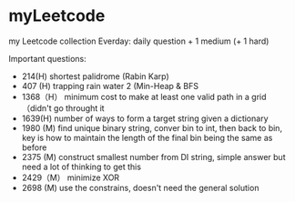 # myLeetcode
my Leetcode collection
  Everday: daily question + 1 medium (+ 1 hard)

Important questions:
  - 214(H) shortest palidrome (Rabin Karp)
  - 407 (H) trapping rain water 2 (Min-Heap & BFS
  - 1368（H） minimum cost to make at least one valid path in a grid （didn't go throught it
  - 1639(H) number of ways to form a target string given a dictionary
  - 1980 (M) find unique binary string, conver bin to int, then back to bin, key is how to maintain the length of the final bin being the same as before
  - 2375 (M) construct smallest number from DI string, simple answer but need a lot of thinking to get this 
  - 2429（M） minimize XOR
  - 2698 (M) use the constrains, doesn't need the general solution


